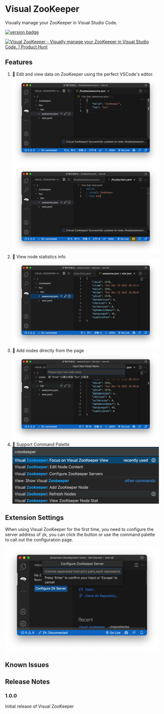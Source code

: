 # Visual ZooKeeper

Visually manage your ZooKeeper in Visual Studio Code.

[![version badge](https://img.shields.io/visual-studio-marketplace/v/gaoliang.visual-zookeeper?style=flat-square)](https://marketplace.visualstudio.com/items?itemName=gaoliang.visual-zookeeper)

<a href="https://www.producthunt.com/posts/visual-zookeeper?utm_source=badge-featured&utm_medium=badge&utm_souce=badge-visual&#0045;zookeeper" target="_blank"><img src="https://api.producthunt.com/widgets/embed-image/v1/featured.svg?post_id=337006&theme=light" alt="Visual&#0032;ZooKeeper - Visually&#0032;manage&#0032;your&#0032;ZooKeeper&#0032;in&#0032;Visual&#0032;Studio&#0032;Code&#0046; | Product Hunt" style="width: 250px; height: 54px;" width="250" height="54" /></a>

## Features
1. 🚀 Edit and view data on ZooKeeper using the perfect VSCode's editor.
![json data edit](screenshots/1-json.png)
![yaml data edit](screenshots/2-yaml.png)
2. 🚀 View node statistics info
![stat info](screenshots/3-stat-info.png)
3. 🚀 Add nodes directly from the page
![add node](screenshots/4-add-node.png)
4. 🚀 Support Command Palette
![commands](screenshots/5-commands.png)

## Extension Settings

When using Visual ZooKeeper for the first time, you need to configure the server address of zk, you can click the button or use the command palette to call out the configuration page.

![config](screenshots/6-config.png)


## Known Issues

## Release Notes

### 1.0.0

Initial release of Visual ZooKeeper
